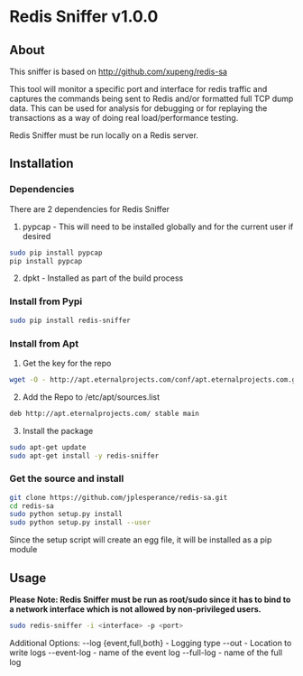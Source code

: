 # Redis Sniffer v1.0.0

## About

This sniffer is based on http://github.com/xupeng/redis-sa

This tool will monitor a specific port and interface for redis traffic and captures the commands being sent to Redis and/or formatted full TCP dump data.  This can be used for analysis for debugging or for replaying the transactions as a way of doing real load/performance testing.

Redis Sniffer must be run locally on a Redis server.

## Installation

### Dependencies

There are 2 dependencies for Redis Sniffer
1. pypcap - This will need to be installed globally and for the current user if desired
```bash
sudo pip install pypcap
pip install pypcap
```
2. dpkt - Installed as part of the build process

### Install from Pypi
```bash
sudo pip install redis-sniffer
```

### Install from Apt
1. Get the key for the repo
```bash
wget -O - http://apt.eternalprojects.com/conf/apt.eternalprojects.com.gpg.key|apt-key add -
```
2. Add the Repo to /etc/apt/sources.list
```bash
deb http://apt.eternalprojects.com/ stable main
```
3. Install the package
```bash
sudo apt-get update
sudo apt-get install -y redis-sniffer
```

### Get the source and install

```bash
git clone https://github.com/jplesperance/redis-sa.git
cd redis-sa
sudo python setup.py install
sudo python setup.py install --user
```
Since the setup script will create an egg file, it will be installed as a pip module

## Usage

**Please Note: Redis Sniffer must be run as root/sudo since it has to bind to a network interface which is not allowed by non-privileged users.**
```bash
sudo redis-sniffer -i <interface> -p <port>
```
Additional Options:
--log {event,full,both} - Logging type
--out  - Location to write logs
--event-log - name of the event log
--full-log - name of the full log
